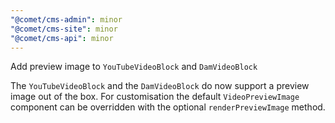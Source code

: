 ```yaml
---
"@comet/cms-admin": minor
"@comet/cms-site": minor
"@comet/cms-api": minor
---
```


Add preview image to `YouTubeVideoBlock` and `DamVideoBlock`

The `YouTubeVideoBlock` and the `DamVideoBlock` do now support a preview image out of the box. For customisation the default `VideoPreviewImage` component can be overridden with the optional `renderPreviewImage` method.
